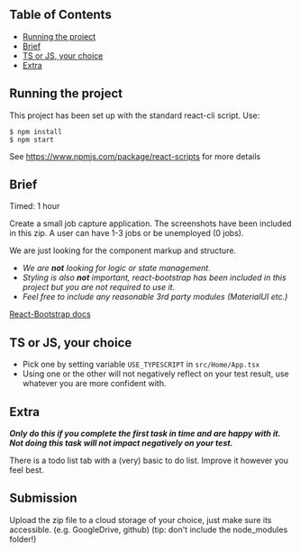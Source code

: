 ## Table of Contents

- [Running the project](#running-the-project)
- [Brief](#brief)
- [TS or JS, your choice](#ts-or-js)
- [Extra](#extra)

## Running the project

This project has been set up with the standard react-cli script.
Use:
```
$ npm install
$ npm start
```

See https://www.npmjs.com/package/react-scripts for more details


## Brief

Timed: 1 hour

Create a small job capture application. The screenshots have been included in this zip.
A user can have 1-3 jobs or be unemployed (0 jobs).

We are just looking for the component markup and structure.

- *We are **not** looking for logic or state management.*
- *Styling is also **not** important, react-bootstrap has been included in this project but you are not required to use it.*
- *Feel free to include any reasonable 3rd party modules (MaterialUI etc.)*

[React-Bootstrap docs](https://5c507d49471426000887a6a7--react-bootstrap.netlify.com/)


## TS or JS, your choice

- Pick one by setting variable `USE_TYPESCRIPT` in `src/Home/App.tsx`
- Using one or the other will not negatively reflect on your test result, use whatever you are more confident with.


## Extra
***Only do this if you complete the first task in time and are happy with it. Not doing this task will not impact negatively on your test.***

There is a todo list tab with a (very) basic to do list. Improve it however you feel best.


## Submission

Upload the zip file to a cloud storage of your choice, just make sure its accessible. (e.g. GoogleDrive, github) (tip: don't include the node_modules folder!)
